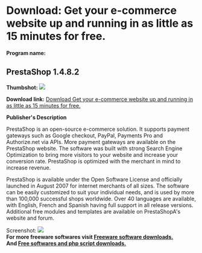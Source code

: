 # Download: Get your e-commerce website up and running in as little as 15 minutes for free.

**Program name:**

## PrestaShop 1.4.8.2

  
**Thumbshot:** ![](http://www.freewarefiles.com/screenshot/prestashop_md.jpg)   
  
**Download link:** [Download Get your e-commerce website up and running in as little as 15 minutes for free.](http://freesoftwares.boysofts.com/PrestaShop_program_70696.html)  
  


**Publisher's Description**  
  


PrestaShop is an open-source e-commerce solution. It supports payment gateways such as Google checkout, PayPal, Payments Pro and Authorize.net via APIs. More payment gateways are available on the PrestaShop website. The software was built with strong Search Engine Optimization to bring more visitors to your website and increase your conversion rate. PrestaShop is optimized with the merchant in mind to increase revenue. 

PrestaShop is available under the Open Software License and officially launched in August 2007 for internet merchants of all sizes. The software can be easily customized to suit your individual needs, and is used by more than 100,000 successful shops worldwide. Over 40 languages are available, with English, French and Spanish having full support in all release versions. Additional free modules and templates are available on PrestaShopA's website and forum.

  
  
Screenshot: ![](http://www.freewarefiles.com/screenshot/prestashop.jpg)   
**For more freeware softwares visit [Freeware software downloads.](http://freesoftwares.boysofts.com/)**   
**And [Free softwares and php script downloads.](http://www.boysofts.com/)**
